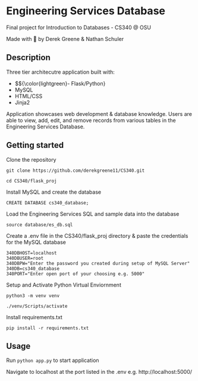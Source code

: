 # Engineering Services Database

Final project for Introduction to Databases - CS340 @ OSU

Made with :green_heart: by Derek Greene & Nathan Schuler

## Description

Three tier architecutre application built with:

- $${\color{lightgreen}- Flask/Python}
- MySQL
- HTML/CSS
- Jinja2

Application showcases web development & database knowledge. Users are able to view, add, edit, and remove records from various tables in the Engineering Services Database. 

## Getting started

Clone the repository

`git clone https://github.com/derekgreene11/CS340.git`

`cd CS340/flask_proj`

Install MySQL and create the database

`CREATE DATABASE cs340_database;`

Load the Engineering Services SQL and sample data into the database

`source database/es_db.sql`

Create a .env file in the CS340/flask_proj directory & paste the credentials for the MySQL database 

```
340DBHOST=localhost
340DBUSER=root
340DBPW="Enter the password you created during setup of MySQL Server"
340DB=cs340_database
340PORT="Enter open port of your choosing e.g. 5000"
```

Setup and Activate Python Virtual Enviornment

`python3 -m venv venv`

`./venv/Scripts/activate`

Install requirements.txt

`pip install -r requirements.txt`

## Usage

Run `python app.py` to start application

Navigate to localhost at the port listed in the .env e.g. http://localhost:5000/